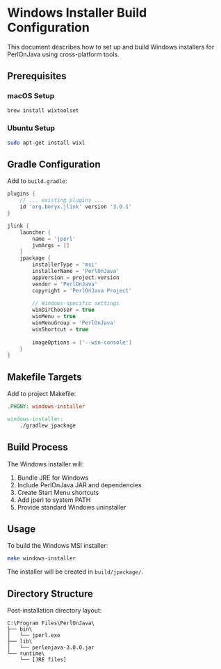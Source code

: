 # Windows Installer Build Configuration

This document describes how to set up and build Windows installers for PerlOnJava using cross-platform tools.

## Prerequisites

### macOS Setup
```bash
brew install wixtoolset
```

### Ubuntu Setup
```bash
sudo apt-get install wixl
```

## Gradle Configuration

Add to `build.gradle`:

```gradle
plugins {
    // ... existing plugins ...
    id 'org.beryx.jlink' version '3.0.1'
}

jlink {
    launcher {
        name = 'jperl'
        jvmArgs = []
    }
    jpackage {
        installerType = 'msi'
        installerName = 'PerlOnJava'
        appVersion = project.version
        vendor = 'PerlOnJava'
        copyright = 'PerlOnJava Project'
        
        // Windows-specific settings
        winDirChooser = true
        winMenu = true
        winMenuGroup = 'PerlOnJava'
        winShortcut = true
        
        imageOptions = ['--win-console']
    }
}
```

## Makefile Targets

Add to project Makefile:

```makefile
.PHONY: windows-installer

windows-installer:
	./gradlew jpackage
```

## Build Process

The Windows installer will:
1. Bundle JRE for Windows
2. Include PerlOnJava JAR and dependencies
3. Create Start Menu shortcuts
4. Add jperl to system PATH
5. Provide standard Windows uninstaller

## Usage

To build the Windows MSI installer:
```bash
make windows-installer
```

The installer will be created in `build/jpackage/`.

## Directory Structure

Post-installation directory layout:
```
C:\Program Files\PerlOnJava\
├── bin\
│   └── jperl.exe
├── lib\
│   └── perlonjava-3.0.0.jar
└── runtime\
    └── [JRE files]
```